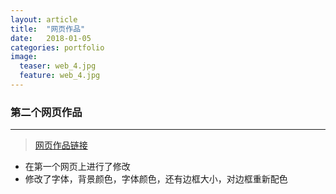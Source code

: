 ```yaml
---
layout: article
title:  "网页作品"
date:   2018-01-05
categories: portfolio
image:
  teaser: web_4.jpg
  feature: web_4.jpg
---
```

### 第二个网页作品

---
> [网页作品链接](https://kristina579.github.io/portfolio/website_2)
- 在第一个网页上进行了修改
- 修改了字体，背景颜色，字体颜色，还有边框大小，对边框重新配色